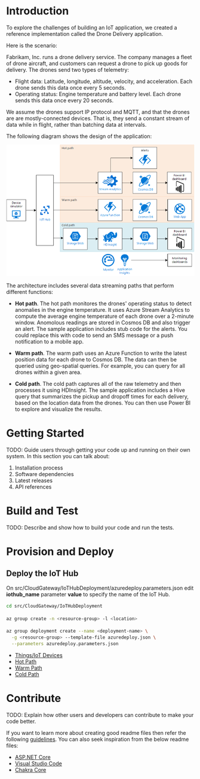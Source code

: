 # Introduction 

To explore the challenges of building an IoT application, we created a reference implementation called the Drone Delivery application. 

Here is the scenario:

Fabrikam, Inc. runs a drone delivery service. The company manages a fleet of drone aircraft, and customers can request a drone to pick up goods for delivery. The drones send two types of telemetry:

- Flight data: Latitude, longitude, altitude, velocity, and acceleration. Each drone sends this data once every 5 seconds.
- Operating status: Engine temperature and battery level. Each drone sends this data once every 20 seconds.

We assume the drones support IP protocol and MQTT, and that the drones are are mostly-connected devices. That is, they send a constant stream of data while in flight, rather than batching data at intervals.

The following diagram shows the design of the application:

![Diagram of the architecture](./architecture.png)

The architecture includes several data streaming paths that perform different functions:

- **Hot path**. The hot path monitores the drones' operating status to detect anomalies in the engine temperature. It uses Azure Stream Analytics to compute the average engine temperature of each drone over a 2-minute window. Anomolous readings are stored in Cosmos DB and also trigger an alert. The sample application includes stub code for the alerts. You could replace this with code to send an SMS message or a push notification to a mobile app.

- **Warm path**. The warm path uses an Azure Function to write the latest position data for each drone to Cosmos DB. The data can then be queried using geo-spatial queries. For example, you can query for all drones within a given area.

- **Cold path**. The cold path captures all of the raw telemetry and then processes it using HDInsight. The sample application includes a Hive query that summarizes the pickup and dropoff times for each delivery, based on the location data from the drones. You can then use Power BI to explore and visualize the results.

# Getting Started
TODO: Guide users through getting your code up and running on their own system. In this section you can talk about:
1.	Installation process
2.	Software dependencies
3.	Latest releases
4.	API references

# Build and Test
TODO: Describe and show how to build your code and run the tests. 

# Provision and Deploy

## Deploy the IoT Hub

On src/CloudGateway/IoTHubDeployment/azuredeploy.parameters.json edit **iothub_name** parameter **value** to specify the name of the IoT Hub.

```bash
cd src/CloudGateway/IoTHubDeployment

az group create -n <resource-group> -l <location>

az group deployment create --name <deployment-name> \
  -g <resource-group> --template-file azuredeploy.json \
  --parameters azuredeploy.parameters.json
```

- [Things/IoT Devices](src/Things/IoTDevices/readme.md)
- [Hot Path](src/HotPath/readme.md)
- [Warm Path](src/WarmPath/readme.md)
- [Cold Path](src/ColdPath/readme.md)

# Contribute
TODO: Explain how other users and developers can contribute to make your code better. 

If you want to learn more about creating good readme files then refer the following [guidelines](https://www.visualstudio.com/en-us/docs/git/create-a-readme). You can also seek inspiration from the below readme files:
- [ASP.NET Core](https://github.com/aspnet/Home)
- [Visual Studio Code](https://github.com/Microsoft/vscode)
- [Chakra Core](https://github.com/Microsoft/ChakraCore)
